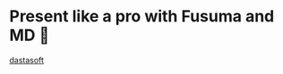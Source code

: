 <!-- note
Some speaker notes for you!
-->


# Present like a pro with Fusuma and MD 🚀

[dastasoft](https://dastasoft.com)

<!-- block-start: grid, sns-box -->
<!-- account: github, dastasoft -->
<!-- account: linkedin, dastasoft -->
<!-- block-end -->

